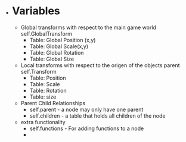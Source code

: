 - # Variables
	- Global transforms with respect to the main game world self.GlobalTransform
		- Table: Global Position (x,y)
		- Table: Global Scale(x,y)
		- Table: Global Rotation
		- Table: Global Size
	- Local transforms with respect to the origen of the objects parent self.Transform
		- Table: Position
		- Table: Scale
		- Table: Rotation
		- Table: size
	- Parent Child Relationships
		- self.parent - a node may only have one parent
		- self.children - a table that holds all children of the node
	- extra functionality
		- self.functions - For adding functions to a node
		- 